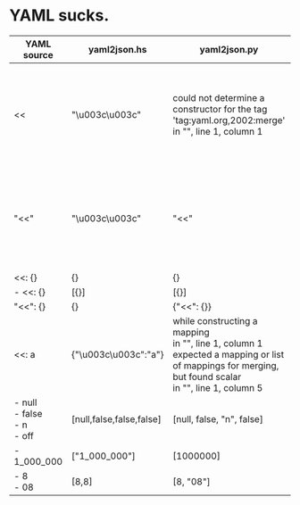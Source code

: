 # YAML sucks.

| YAML source | yaml2json.hs | yaml2json.py | yaml2json.pl |
|---|---|---|---|
| << | "\u003c\u003c" | could not determine a constructor for the tag 'tag:yaml.org,2002:merge'<br>  in "<stdin>", line 1, column 1 | YAML Error: Expected separator '---'<br>   Code: YAML_PARSE_ERR_NO_SEPARATOR<br>   Line: 1<br>   Document: 2<br> at /usr/share/perl5/YAML/Loader.pm line 81.<br> |
| "<<" | "\u003c\u003c" | "<<" | YAML Error: Expected separator '---'<br>   Code: YAML_PARSE_ERR_NO_SEPARATOR<br>   Line: 1<br>   Document: 2<br> at /usr/share/perl5/YAML/Loader.pm line 81.<br> |
| <<: {} | {} | {} | {"<<":{}} |
| - <<: {} | [{}] | [{}] | ["<<: {}"] |
| "<<": {} | {} | {"<<": {}} | {"<<":{}} |
| <<: a | {"\u003c\u003c":"a"} | while constructing a mapping<br>  in "<stdin>", line 1, column 1<br>expected a mapping or list of mappings for merging, but found scalar<br>  in "<stdin>", line 1, column 5 | {"<<":"a"} |
| - null<br>- false<br>- n<br>- off | [null,false,false,false] | [null, false, "n", false] | ["null","false","n","off"] |
| - 1_000_000 | ["1_000_000"] | [1000000] | ["1_000_000"] |
| - 8<br>- 08 | [8,8] | [8, "08"] | ["8","08"] |
